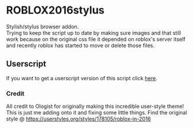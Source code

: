 # ROBLOX2016stylus
Stylish/stylus browser addon.
<br>
Trying to keep the script up to date by making sure images and that still work because on the original css file it depended on roblox's server itself and recently roblox has started to move or delete those files. 
<br> 
## Userscript
If you want to get a userscript version of this script click [here](https://userstyles.org/styles/userjs/189624/roblox-2016-fixed-robux-icon.user.js).

### Credit
All credit to Ologist for originally making this incredible user-style theme!
This is just me adding onto it and fixing some little things. 
Find the original style @ https://userstyles.org/styles/178105/roblox-in-2016
